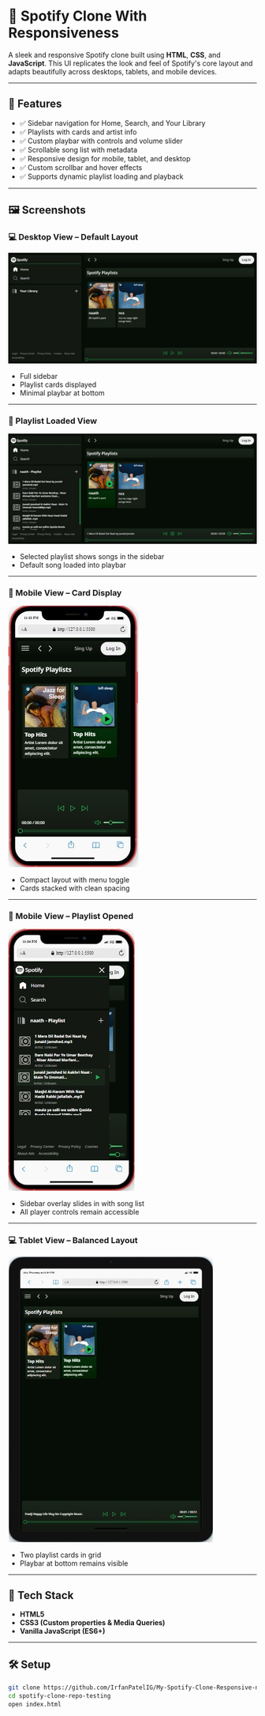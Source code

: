 # 🎵 Spotify Clone With Responsiveness

A sleek and responsive Spotify clone built using **HTML**, **CSS**, and **JavaScript**. This UI replicates the look and feel of Spotify's core layout and adapts beautifully across desktops, tablets, and mobile devices.

---

## 🚀 Features

- ✅ Sidebar navigation for Home, Search, and Your Library
- ✅ Playlists with cards and artist info
- ✅ Custom playbar with controls and volume slider
- ✅ Scrollable song list with metadata
- ✅ Responsive design for mobile, tablet, and desktop
- ✅ Custom scrollbar and hover effects
- ✅ Supports dynamic playlist loading and playback

---

## 🖼️ Screenshots

### 💻 Desktop View – Default Layout

![Desktop View](./ss/Spotify_1.jpg)

- Full sidebar
- Playlist cards displayed
- Minimal playbar at bottom

---

### 🎵 Playlist Loaded View

![Playlist View](./ss/Spotify_2.jpg)

- Selected playlist shows songs in the sidebar
- Default song loaded into playbar

---

### 📱 Mobile View – Card Display

![Mobile Playlist Cards](./ss/Spotify_3.jpg)

- Compact layout with menu toggle
- Cards stacked with clean spacing

---

### 📱 Mobile View – Playlist Opened

![Mobile Playlist View](./ss/Spotify_4.jpg)

- Sidebar overlay slides in with song list
- All player controls remain accessible

---

### 💻 Tablet View – Balanced Layout

![Tablet View](./ss/Spotify_5.jpg)

- Two playlist cards in grid
- Playbar at bottom remains visible

---

## 📁 Tech Stack

- **HTML5**
- **CSS3 (Custom properties & Media Queries)**
- **Vanilla JavaScript (ES6+)**

---

## 🛠️ Setup

```bash
git clone https://github.com/IrfanPatelIG/My-Spotify-Clone-Responsive-no-node.js-.git
cd spotify-clone-repo-testing
open index.html
